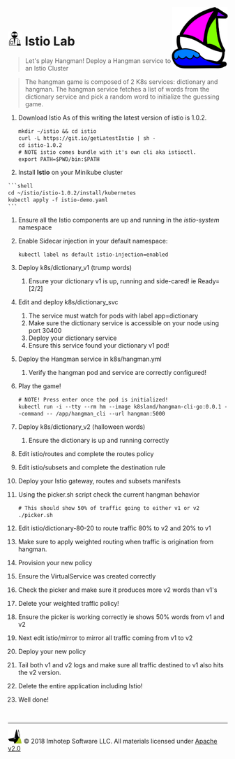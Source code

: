 <img src="../assets/k8sland.png" align="right" width="128" height="auto"/>

<br/>


# <img src="../assets/lab.png" width="32" height="auto"/> Istio Lab

> Let's play Hangman! Deploy a Hangman service to an Istio Cluster

> The hangman game is composed of 2 K8s services: dictionary and hangman. The hangman
> service fetches a list of words from the dictionary service and pick a random word to
> initialize the guessing game.


1. Download Istio
   As of this writing the latest version of istio is 1.0.2.

    ```shell
    mkdir ~/istio && cd istio
    curl -L https://git.io/getLatestIstio | sh -
    cd istio-1.0.2
    # NOTE istio comes bundle with it's own cli aka istioctl.
    export PATH=$PWD/bin:$PATH
    ```

  1. Install **Istio** on your Minikube cluster

    ```shell
    cd ~/istio/istio-1.0.2/install/kubernetes
    kubectl apply -f istio-demo.yaml
    ```

1. Ensure all the Istio components are up and running in the *istio-system* namespace
2. Enable Sidecar injection in your default namespace:

    ```shell
    kubectl label ns default istio-injection=enabled
    ```

3. Deploy k8s/dictionary_v1 (trump words)
   1. Ensure your dictionary v1 is up, running and side-cared! ie Ready=[2/2]
4. Edit and deploy k8s/dictionary_svc
   1. The service must watch for pods with label app=dictionary
   2. Make sure the dictionary service is accessible on your node using port 30400
   3. Deploy your dictionary service
   4. Ensure this service found your dictionary v1 pod!
5. Deploy the Hangman service in k8s/hangman.yml
   1. Verify the hangman pod and service are correctly configured!
6. Play the game!

    ```shell
    # NOTE! Press enter once the pod is initialized!
    kubectl run -i --tty --rm hm --image k8sland/hangman-cli-go:0.0.1 --command -- /app/hangman_cli --url hangman:5000
    ```

7. Deploy k8s/dictionary_v2 (halloween words)
   1. Ensure the dictionary is up and running correctly
8. Edit istio/routes and complete the routes policy
9.  Edit istio/subsets and complete the destination rule
10. Deploy your Istio gateway, routes and subsets manifests
11. Using the picker.sh script check the current hangman behavior

    ```shell
    # This should show 50% of traffic going to either v1 or v2
    ./picker.sh
    ```

12. Edit istio/dictionary-80-20 to route traffic 80% to v2 and 20% to v1
   1. Make sure to apply weighted routing when traffic is origination from hangman.
   2. Provision your new policy
   3. Ensure the VirtualService was created correctly
   4. Check the picker and make sure it produces more v2 words than v1's
13. Delete your weighted traffic policy!
   1. Ensure the picker is working correctly ie shows 50% words from v1 and v2
14. Next edit istio/mirror to mirror all traffic coming from v1 to v2
   1. Deploy your new policy
   2. Tail both v1 and v2 logs and make sure all traffic destined to v1 also
      hits the v2 version.
15. Delete the entire application including Istio!
16. Well done!


<br/>

---
<img src="../assets/imhotep_logo.png" width="32" height="auto"/> © 2018 Imhotep Software LLC.
All materials licensed under [Apache v2.0](http://www.apache.org/licenses/LICENSE-2.0)
